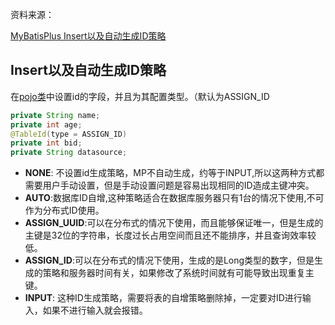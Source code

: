 资料来源：

[MyBatisPlus Insert以及自动生成ID策略](https://blog.csdn.net/qq_56403015/article/details/128505164)



## Insert以及自动生成ID策略

在[pojo类](https://so.csdn.net/so/search?q=pojo类&spm=1001.2101.3001.7020)中设置id的字段，并且为其配置类型。（默认为ASSIGN_ID

```java
private String name;
private int age;
@TableId(type = ASSIGN_ID)
private int bid;
private String datasource;
```

- **NONE**: 不设置id生成策略，MP不自动生成，约等于INPUT,所以这两种方式都需要用户手动设置，但是手动设置问题是容易出现相同的ID造成主键冲突。
- **AUTO**:数据库ID自增,这种策略适合在数据库服务器只有1台的情况下使用,不可作为分布式ID使用。
- **ASSIGN_UUID**:可以在分布式的情况下使用，而且能够保证唯一，但是生成的主键是32位的字符串，长度过长占用空间而且还不能排序，并且查询效率较低。
- **ASSIGN_ID**:可以在分布式的情况下使用，生成的是Long类型的数字，但是生成的策略和服务器时间有关，如果修改了系统时间就有可能导致出现重复主键。
- **INPUT**: 这种ID生成策略，需要将表的自增策略删除掉，一定要对ID进行输入，如果不进行输入就会报错。